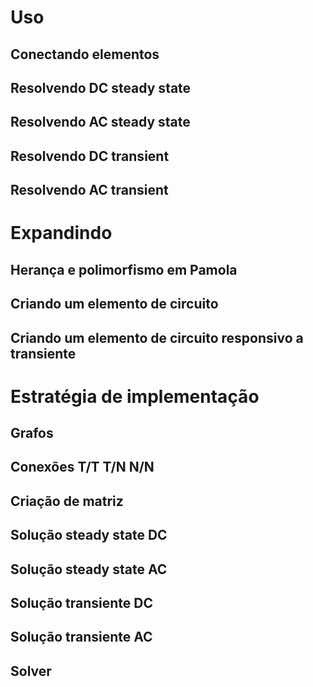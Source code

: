 # Uso
  ## Conectando elementos
  ## Resolvendo DC steady state
  ## Resolvendo AC steady state
  ## Resolvendo DC transient
  ## Resolvendo AC transient

# Expandindo
  ## Herança e polimorfismo em Pamola
  ## Criando um elemento de circuito
  ## Criando um elemento de circuito responsivo a transiente

# Estratégia de implementação
  ## Grafos
  ## Conexões T/T T/N N/N
  ## Criação de matriz
  ## Solução steady state DC
  ## Solução steady state AC
  ## Solução transiente DC
  ## Solução transiente AC
  ## Solver
